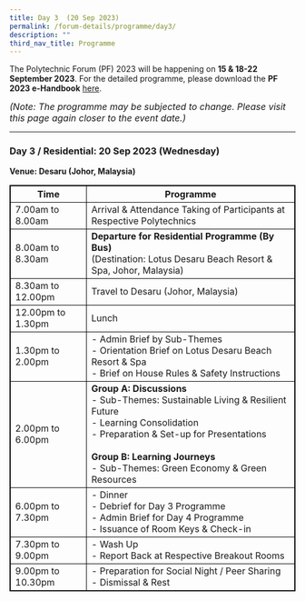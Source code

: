 ```yaml
---
title: Day 3  (20 Sep 2023)
permalink: /forum-details/programme/day3/
description: ""
third_nav_title: Programme
---
```

The Polytechnic Forum (PF) 2023 will be happening on **15 &amp; 18-22 September 2023**. For the detailed programme, please download the&nbsp;**PF 2023 e-Handbook** [here](/files/polytechnic%20forum%202023%20-%20e-handbook.pdf).

<font size="-0.5"><i>(Note: The programme may be subjected to change. Please visit this page again closer to the event date.)</i></font>
<hr>

### **Day 3 / Residential: 20 Sep 2023 (Wednesday)**
<b>Venue: Desaru (Johor, Malaysia)</b>

<style>
table, th, td {
  border:1px solid black;
}
</style>

<table style="width:100%">
  <tbody><tr>
    <th>Time</th>
    <th>Programme</th>
  </tr>
  <tr>
    <td>7.00am to 8.00am</td>
    <td>Arrival &amp; Attendance Taking of Participants at Respective Polytechnics</td>
  </tr>
  <tr>
		<td>8.00am to 8.30am</td>
		<td><b>Departure for Residential Programme (By Bus)</b><br>(Destination: Lotus Desaru Beach Resort &amp; Spa, Johor, Malaysia)</td>
  </tr>
		<tr>
    <td>8.30am to 12.00pm</td>
		<td>Travel to Desaru (Johor, Malaysia)</td>
  </tr>
		<tr>
		<td>12.00pm to 1.30pm</td>
    <td>Lunch</td>
			</tr>
		<tr>
		<td>1.30pm to 2.00pm</td>
    <td>- Admin Brief by Sub-Themes<br>- Orientation Brief on Lotus Desaru Beach Resort &amp; Spa<br>- Brief on House Rules &amp; Safety Instructions</td>
  </tr>
  <tr>
		<td>2.00pm to 6.00pm</td>
		<td><b>Group A: Discussions</b><br>- Sub-Themes: Sustainable Living &amp; Resilient Future<br>- Learning Consolidation<br>- Preparation &amp; Set-up for Presentations<br><br><b>Group B: Learning Journeys</b><br>- Sub-Themes: Green Economy &amp; Green Resources</td>
  </tr>
		<tr>
			<td>6.00pm to 7.30pm</td>
			<td>- Dinner<br>- Debrief for Day 3 Programme<br>- Admin Brief for Day 4 Programme<br>- Issuance of Room Keys &amp; Check-in</td>
  </tr>
		<tr>
			<td>7.30pm to 9.00pm</td>
    <td>- Wash Up<br>- Report Back at Respective Breakout Rooms</td>
  </tr>
  <tr>
		<td>9.00pm to 10.30pm</td>
    <td>- Preparation for Social Night / Peer Sharing<br>- Dismissal &amp; Rest</td>
  </tr>
  <tr>
</tr></tbody></table>